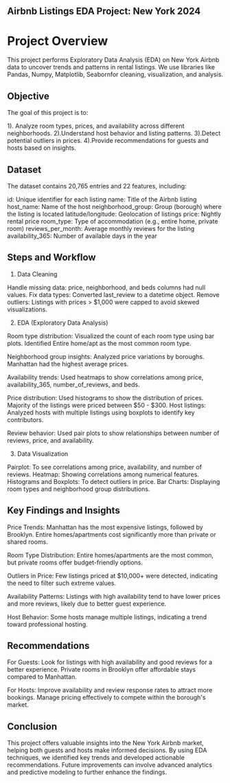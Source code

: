 ## Airbnb Listings EDA Project: New York 2024
# Project Overview

This project performs Exploratory Data Analysis (EDA) on New York Airbnb data to uncover trends and patterns in rental listings. We use libraries like Pandas, Numpy, Matplotlib, Seabornfor cleaning, visualization, and analysis.

## Objective

The goal of this project is to:

  1). Analyze room types, prices, and availability across different neighborhoods.
  2).Understand host behavior and listing patterns.
  3).Detect potential outliers in prices.
  4).Provide recommendations for guests and hosts based on insights.
  
## Dataset

The dataset contains 20,765 entries and 22 features, including:

  id: Unique identifier for each listing
  name: Title of the Airbnb listing
  host_name: Name of the host
  neighborhood_group: Group (borough) where the listing is located
  latitude/longitude: Geolocation of listings
  price: Nightly rental price
  room_type: Type of accommodation (e.g., entire home, private room)
  reviews_per_month: Average monthly reviews for the listing
  availability_365: Number of available days in the year

## Steps and Workflow

1. Data Cleaning

Handle missing data: price, neighborhood, and beds columns had null values.
Fix data types: Converted last_review to a datetime object.
Remove outliers: Listings with prices > $1,000 were capped to avoid skewed visualizations.

2. EDA (Exploratory Data Analysis)

Room type distribution:
Visualized the count of each room type using bar plots.
Identified Entire home/apt as the most common room type.

Neighborhood group insights:
Analyzed price variations by boroughs.
Manhattan had the highest average prices.

Availability trends:
Used heatmaps to show correlations among price, availability_365, number_of_reviews, and beds.

Price distribution:
Used histograms to show the distribution of prices.
Majority of the listings were priced between $50 - $300.
Host listings:
Analyzed hosts with multiple listings using boxplots to identify key contributors.

Review behavior:
Used pair plots to show relationships between number of reviews, price, and availability.

3. Data Visualization
   
Pairplot: To see correlations among price, availability, and number of reviews.
Heatmap: Showing correlations among numerical features.
Histograms and Boxplots: To detect outliers in price.
Bar Charts: Displaying room types and neighborhood group distributions.

## Key Findings and Insights
Price Trends:
Manhattan has the most expensive listings, followed by Brooklyn.
Entire homes/apartments cost significantly more than private or shared rooms.

Room Type Distribution:
Entire homes/apartments are the most common, but private rooms offer budget-friendly options.

Outliers in Price:
Few listings priced at $10,000+ were detected, indicating the need to filter such extreme values.

Availability Patterns:
Listings with high availability tend to have lower prices and more reviews, likely due to better guest experience.

Host Behavior:
Some hosts manage multiple listings, indicating a trend toward professional hosting.
## Recommendations

For Guests:
Look for listings with high availability and good reviews for a better experience.
Private rooms in Brooklyn offer affordable stays compared to Manhattan.

For Hosts:
Improve availability and review response rates to attract more bookings.
Manage pricing effectively to compete within the borough's market.

## Conclusion

This project offers valuable insights into the New York Airbnb market, helping both guests and hosts make informed decisions. By using EDA techniques, we identified key trends and developed actionable recommendations. Future improvements can involve advanced analytics and predictive modeling to further enhance the findings.
